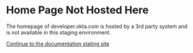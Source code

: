 # Home Page Not Hosted Here

The homepage of developer.okta.com is hosted by a 3rd party system and is not available in this staging environment.

[Continue to the documentation stating site](/documentation/)
